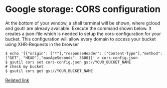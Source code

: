 # Google storage: CORS configuration

At the bottom of your window, a shell terminal will be shown, where gcloud and gsutil are already available. Execute the command shown below. It creates a json-file which is needed to setup the cors-configuration for your bucket. This configuration will allow every domain to access your bucket using XHR-Requests in the browser

```
$ echo '[{"origin": ["*"],"responseHeader": ["Content-Type"],"method": ["GET", "HEAD"],"maxAgeSeconds": 3600}]' > cors-config.json
$ gsutil cors set cors-config.json gs://YOUR_BUCKET_NAME
# check my bucket
$ gsutil cors get gs://YOUR_BUCKET_NAME
```

[Related link](https://bitmovin.com/docs/encoding/faqs/how-do-i-set-up-cors-for-my-google-cloud-storage-bucket)


